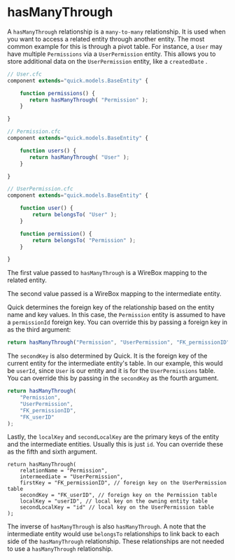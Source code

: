 # hasManyThrough

A `hasManyThrough` relationship is a `many-to-many` relationship. It is used when you want to access a related entity through another entity. The most common example for this is through a pivot table. For instance, a `User` may have multiple `Permissions` via a `UserPermission` entity. This allows you to store additional data on the `UserPermission` entity, like a `createdDate` .

```javascript
// User.cfc
component extends="quick.models.BaseEntity" {

    function permissions() {
       return hasManyThrough( "Permission" );
    }

}
```

```javascript
// Permission.cfc
component extends="quick.models.BaseEntity" {

    function users() {
       return hasManyThrough( "User" );
    }

}
```

```javascript
// UserPermission.cfc
component extends="quick.models.BaseEntity" {

    function user() {
        return belongsTo( "User" );
    }

    function permission() {
        return belongsTo( "Permission" );
    }

}
```

The first value passed to `hasManyThrough` is a WireBox mapping to the related entity.

The second value passed is a WireBox mapping to the intermediate entity.

Quick determines the foreign key of the relationship based on the entity name and key values. In this case, the `Permission` entity is assumed to have a `permissionId` foreign key. You can override this by passing a foreign key in as the third argument:

```javascript
return hasManyThrough("Permission", "UserPermission", "FK_permissionID");
```

The `secondKey` is also determined by Quick. It is the foreign key of the current entity for the intermediate entity's table. In our example, this would be `userId`, since `User` is our entity and it is for the `UserPermissions` table. You can override this by passing in the `secondKey` as the fourth argument.

```javascript
return hasManyThrough(
    "Permission",
    "UserPermission",
    "FK_permissionID",
    "FK_userID"
);
```

Lastly, the `localKey` and `secondLocalKey` are the primary keys of the entity and the intermediate entities. Usually this is just `id`. You can override these as the fifth and sixth argument.

```text
return hasManyThrough(
    relationName = "Permission",
    intermeediate = "UserPermission",
    firstKey = "FK_permissionID", // foreign key on the UserPermission table
    secondKey = "FK_userID", // foreign key on the Permission table
    localKey = "userID", // local key on the owning entity table
    secondLocalKey = "id" // local key on the UserPermission table
);
```

The inverse of `hasManyThrough` is also `hasManyThrough`. A note that the intermediate entity would use `belongsTo` relationships to link back to each side of the `hasManyThrough` relationship. These relationships are not needed to use a `hasManyThrough` relationship.

